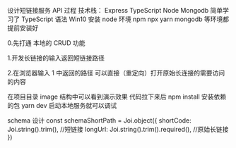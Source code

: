 设计短链接服务 API 过程
技术栈： Express TypeScript Node Mongodb
简单学习了 TypeScript 语法
Win10 安装 node 环境 npm npx yarn mongodb 等环境都提前安装好

0.先打通 本地的 CRUD 功能

1.开发长链接的输入返回短链接路径

2.在浏览器输入 1 中返回的路径 可以直接（重定向）打开原始长连接的需要访问的内容

在项目目录 image 结构中可以看到演示效果
代码拉下来后 npm install 安装依赖的包
yarn dev 启动本地服务就可以调试

schema 设计
const schemaShortPath = Joi.object({
shortCode: Joi.string().trim(), //短链接
longUrl: Joi.string().trim().required(), //原始长链接
})
